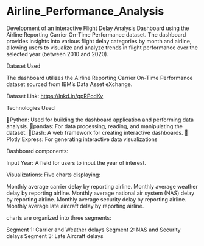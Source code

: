 # Airline_Performance_Analysis
Development of an interactive Flight Delay Analysis Dashboard using the Airline Reporting Carrier On-Time Performance dataset. The dashboard provides insights into various flight delay categories by month and airline, allowing users to visualize and analyze trends in flight performance over the selected year (between 2010 and 2020).

Dataset Used

The dashboard utilizes the Airline Reporting Carrier On-Time Performance dataset sourced from IBM’s Data Asset eXchange.

Dataset Link: https://lnkd.in/gpRPcdKv

Technologies Used

 📍Python: Used for building the dashboard application and performing data analysis.
 📍pandas: For data processing, reading, and manipulating the dataset.
 📍Dash: A web framework for creating interactive dashboards.
 📍Plotly Express: For generating interactive data visualizations

Dashboard components:

 
Input Year: A field for users to input the year of interest.
 
Visualizations: Five charts displaying:

Monthly average carrier delay by reporting airline.
Monthly average weather delay by reporting airline.
Monthly average national air system (NAS) delay by reporting airline.
Monthly average security delay by reporting airline.
Monthly average late aircraft delay by reporting airline.

charts are organized into three segments:

 Segment 1: Carrier and Weather delays
 Segment 2: NAS and Security delays
 Segment 3: Late Aircraft delays
